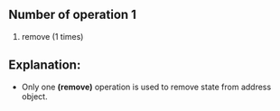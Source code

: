 ## Number of operation 1
1.  remove (1 times)

## Explanation:
* Only one **(remove)** operation is used to remove state from address object.